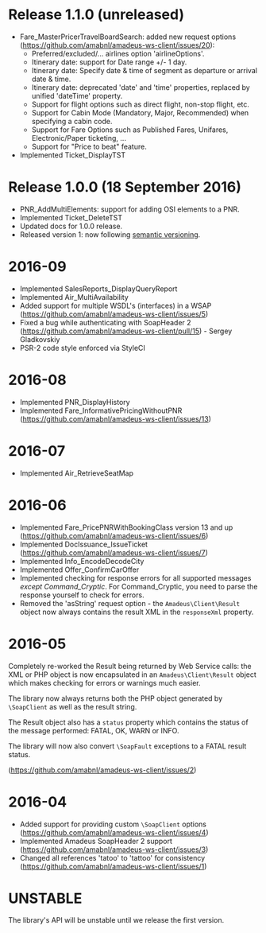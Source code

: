 # Release 1.1.0 (unreleased)

* Fare_MasterPricerTravelBoardSearch: added new request options (https://github.com/amabnl/amadeus-ws-client/issues/20):
    - Preferred/excluded/... airlines option 'airlineOptions'.
    - Itinerary date: support for Date range +/- 1 day.
    - Itinerary date: Specify date & time of segment as departure or arrival date & time.
    - Itinerary date: deprecated 'date' and 'time' properties, replaced by unified 'dateTime' property.
    - Support for flight options such as direct flight, non-stop flight, etc.
    - Support for Cabin Mode (Mandatory, Major, Recommended) when specifying a cabin code.
    - Support for Fare Options such as Published Fares, Unifares, Electronic/Paper ticketing, ...
    - Support for "Price to beat" feature.
* Implemented Ticket_DisplayTST

# Release 1.0.0 (18 September 2016)

* PNR_AddMultiElements: support for adding OSI elements to a PNR.
* Implemented Ticket_DeleteTST
* Updated docs for 1.0.0 release.
* Released version 1: now following [semantic versioning](http://semver.org/).

# 2016-09

* Implemented SalesReports_DisplayQueryReport
* Implemented Air_MultiAvailability
* Added support for multiple WSDL's (interfaces) in a WSAP (https://github.com/amabnl/amadeus-ws-client/issues/5)
* Fixed a bug while authenticating with SoapHeader 2 (https://github.com/amabnl/amadeus-ws-client/pull/15) - Sergey Gladkovskiy
* PSR-2 code style enforced via StyleCI

# 2016-08

* Implemented PNR_DisplayHistory
* Implemented Fare_InformativePricingWithoutPNR (https://github.com/amabnl/amadeus-ws-client/issues/13)

# 2016-07

* Implemented Air_RetrieveSeatMap

# 2016-06

* Implemented Fare_PricePNRWithBookingClass version 13 and up (https://github.com/amabnl/amadeus-ws-client/issues/6)
* Implemented DocIssuance_IssueTicket (https://github.com/amabnl/amadeus-ws-client/issues/7)
* Implemented Info_EncodeDecodeCity
* Implemented Offer_ConfirmCarOffer
* Implemented checking for response errors for all supported messages _except Command_Cryptic_. For Command_Cryptic, you need to parse the response yourself to check for errors.
* Removed the 'asString' request option - the `Amadeus\Client\Result` object now always contains the result XML in the `responseXml` property.

# 2016-05

Completely re-worked the Result being returned by Web Service calls: the XML or PHP object is now encapsulated in an `Amadeus\Client\Result` object which makes checking for errors or warnings much easier. 

The library now always returns both the PHP object generated by `\SoapClient` as well as the result string. 

The Result object also has a `status` property which contains the status of the message performed: FATAL, OK, WARN or INFO. 

The library will now also convert `\SoapFault` exceptions to a FATAL result status. 

(https://github.com/amabnl/amadeus-ws-client/issues/2)

# 2016-04

* Added support for providing custom `\SoapClient` options (https://github.com/amabnl/amadeus-ws-client/issues/4)
* Implemented Amadeus SoapHeader 2 support (https://github.com/amabnl/amadeus-ws-client/issues/3)
* Changed all references 'tatoo' to 'tattoo' for consistency (https://github.com/amabnl/amadeus-ws-client/issues/1)

# UNSTABLE

The library's API will be unstable until we release the first version.

